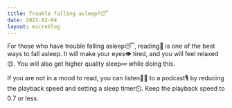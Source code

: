```yaml
---
title: Trouble falling asleep?😴
date: 2021-02-04
layout: microblog
---
```


For those who have trouble falling asleep😴, reading📗 is one of the best ways to fall asleep. It will make your eyes👁️ tired, and you will feel relaxed😌. You will also get higher quality sleep💤 while doing this.

If you are not in a mood to read, you can listen👂🏻 to a podcast🎙️ by reducing the playback speed and setting a sleep timer⏲️. Keep the playback speed to 0.7 or less.